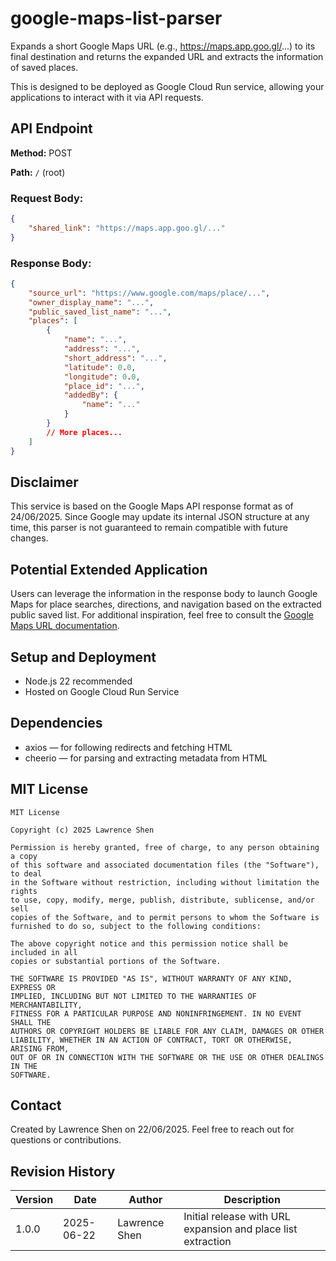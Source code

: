 # google-maps-list-parser
Expands a short Google Maps URL (e.g., https://maps.app.goo.gl/...) to its final destination and returns the expanded URL and extracts the information of saved places.

This is designed to be deployed as Google Cloud Run service, allowing your applications to interact with it via API requests.

## API Endpoint
**Method:** POST

**Path:** `/` (root)

### Request Body:
```json
{
    "shared_link": "https://maps.app.goo.gl/..."
}
```
### Response Body:
```json
{
    "source_url": "https://www.google.com/maps/place/...",
    "owner_display_name": "...",
    "public_saved_list_name": "...",
    "places": [
        {
            "name": "...",
            "address": "...",
            "short_address": "...",
            "latitude": 0.0,
            "longitude": 0.0,
            "place_id": "...",
            "addedBy": {
                "name": "..."
            }
        }
        // More places...
    ]
}
```

## Disclaimer
This service is based on the Google Maps API response format as of 24/06/2025. Since Google may update its internal JSON structure at any time, this parser is not guaranteed to remain compatible with future changes.

## Potential Extended Application

Users can leverage the information in the response body to launch Google Maps for place searches, directions, and navigation based on the extracted public saved list. For additional inspiration, feel free to consult the [Google Maps URL documentation](https://developers.google.com/maps/documentation/urls/get-started).

## Setup and Deployment
- Node.js 22 recommended
- Hosted on Google Cloud Run Service

## Dependencies
- axios — for following redirects and fetching HTML
- cheerio — for parsing and extracting metadata from HTML

## MIT License
```
MIT License

Copyright (c) 2025 Lawrence Shen

Permission is hereby granted, free of charge, to any person obtaining a copy
of this software and associated documentation files (the "Software"), to deal
in the Software without restriction, including without limitation the rights
to use, copy, modify, merge, publish, distribute, sublicense, and/or sell
copies of the Software, and to permit persons to whom the Software is
furnished to do so, subject to the following conditions:

The above copyright notice and this permission notice shall be included in all
copies or substantial portions of the Software.

THE SOFTWARE IS PROVIDED "AS IS", WITHOUT WARRANTY OF ANY KIND, EXPRESS OR
IMPLIED, INCLUDING BUT NOT LIMITED TO THE WARRANTIES OF MERCHANTABILITY,
FITNESS FOR A PARTICULAR PURPOSE AND NONINFRINGEMENT. IN NO EVENT SHALL THE
AUTHORS OR COPYRIGHT HOLDERS BE LIABLE FOR ANY CLAIM, DAMAGES OR OTHER
LIABILITY, WHETHER IN AN ACTION OF CONTRACT, TORT OR OTHERWISE, ARISING FROM,
OUT OF OR IN CONNECTION WITH THE SOFTWARE OR THE USE OR OTHER DEALINGS IN THE
SOFTWARE.

```

## Contact
Created by Lawrence Shen on 22/06/2025. Feel free to reach out for questions or contributions. 

## Revision History

| Version | Date       | Author           | Description                             |
|---------|------------|------------------|-----------------------------------------|
| 1.0.0   | 2025-06-22 | Lawrence Shen    | Initial release with URL expansion and place list extraction |